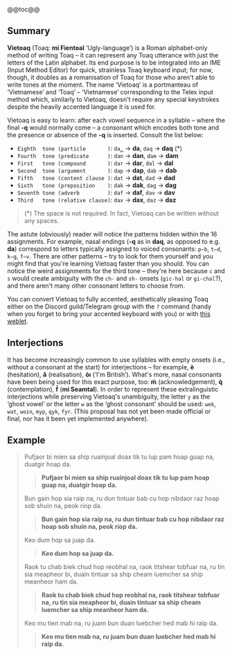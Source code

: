 @@toc@@

## Summary
<b>Vietoaq</b> (Toaq: **mi Fientoal** ‘Ugly-language’) is a Roman alphabet-only method of writing Toaq – it can represent any Toaq utterance with just the letters of the Latin alphabet. Its end purpose is to be integrated into an IME (Input Method Editor) for quick, strainless Toaq keyboard input; for now, though, it doubles as a romanisation of Toaq for those who aren't able to write tones at the moment. The name ‘Vietoaq’ is a portmanteau of ‘Vietnamese’ and ‘Toaq’ – ‘Vietnamese’ corresponding to the Telex input method which, similarly to Vietoaq, doesn't require any special keystrokes despite the heavily accented language it is used for.

Vietoaq is easy to learn: after each vowel sequence in a syllable – where the final **-q** would normally come – a consonant which encodes both tone and the presence or absence of the **-q** is inserted. Consult the list below:

* `Eighth  tone (particle       )`: `da␣` → **da**,  `daq` → **daq** (\*)
* `Fourth  tone (predicate      )`: `dan` → **dan**, `dam` → **dam**
* `First   tone (compound       )`: `dar` → **dar**, `dal` → **dal**
* `Second  tone (argument       )`: `dap` → **dap**, `dab` → **dab**
* `Fifth   tone (content clause )`: `dat` → **dat**, `dad` → **dad**
* `Sixth   tone (preposition    )`: `dak` → **dak**, `dag` → **dag**
* `Seventh tone (adverb         )`: `daf` → **daf**, `dav` → **dav**
* `Third   tone (relative clause)`: `dax` → **dax**, `daz` → **daz**

> (\*) The space is not required. In fact, Vietoaq can be written without any spaces.

The astute (obviously) reader will notice the patterns hidden within the 16 assignments. For example, nasal endings (**-q** as in **daq**, as opposed to e.g. **da**) correspond to letters typically assigned to voiced consonants: `p–b`, `t–d`, `k–g`, `f–v`. There are other patterns – try to look for them yourself and you might find that you're learning Vietoaq faster than you should. You can notice the weird assignments for the third tone – they're here because `c` and `s` would create ambiguity with the `ch-` and `sh-` onsets (`gic-hal` or `gi-chal`?), and there aren't many other consonant letters to choose from.

You can convert Vietoaq to fully accented, aesthetically pleasing Toaq either on the Discord guild/Telegram group with the `?` command (handy when you forget to bring your accented keyboard with you) or with [this weblet](http://uakci.pl/toadua/vietoaq).

## Interjections
It has become increasingly common to use syllables with empty onsets (i.e., without a consonant at the start) for interjections – for example, **è** (hesitation), **â** (realisation), **ỏı** (‘I'm British’). What's more, nasal consonants have been being used for this exact purpose, too: **ḿ** (acknowledgement), **q̀** (contemplation), **f̄** (**mi Seamtal**). In order to represent these extralinguistic interjections while preserving Vietoaq's unambiguity, the letter `y` as the ‘ghost vowel’ or the letter `w` as the ‘ghost consonant’ should be used: `wek`, `wat`, `woin`, `myp`, `qyk`, `fyr`. (This proposal has not yet been made official or final, nor has it been yet implemented anywhere).

## Example
> Pufjaor bi mien sa ship ruainjoal doax tik tu lup pam hoap guap na, duatgir hoap da.  
> > **Pufjaor bi mien sa ship ruainjoal doax tik tu lup pam hoap guap na, duatgir hoap da.**  
>
> Bun gain hop sia raip na, ru dun tintuar bab cu hop nibdaor raz hoap sob shuin na, peok riop da.  
> > **Bun gain hop sia raip na, ru dun tintuar bab cu hop nibdaor raz hoap sob shuin na, peok riop da.**  
>
> Keo dum hop sa juap da.  
> > **Keo dum hop sa juap da.**  
>
> Raok tu chab biek chud hop reobhal na, raok titshear tobfuar na, ru tin sia meapheor bi, duain tintuar sa ship cheam luemcher sa ship meanheor ham da.  
> > **Raok tu chab biek chud hop reobhal na, raok titshear tobfuar na, ru tin sia meapheor bi, duain tintuar sa ship cheam luemcher sa ship meanheor ham da.**  
>
> Keo mu tien mab na, ru juam bun duan luebcher hed mab hi raip da.  
> > **Keo mu tien mab na, ru juam bun duan luebcher hed mab hi raip da.**  
